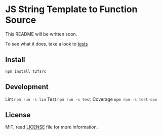 JS String Template to Function Source
======================================

This README will be written soon.

To see what it does, take a look to [tests](https://github.com/ifraixedes/jst2fsrc/tree/master/test/test.js)

## Install

`npm install t2fsrc`

## Development

Lint `npm run -s lin`
Test `npm run -s test`
Coverage `npm run -s test-cov`

## License

MIT, read [LICENSE](https://github.com/ifraixedes/jst2fsrc/blob/master/LICENSE) file for more information.


